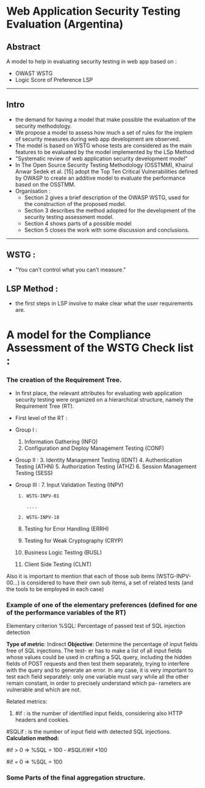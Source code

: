 # Web Application Security Testing Evaluation (Argentina)

## Abstract

A model to help in evaluating security testing in web app based on :

* OWAST WSTG
* Logic Score of Preference LSP

----------

## Intro

* the demand for having a model that make possible the evaluation of the security methodology.
* We propose a model to assess how much a set of rules for the implem of security measures during web app development are observed.
* The model is based on WSTG whose tests are considered as the main features to be evaluated by the model implemented by the LSp Method
* "Systematic review of web application security development model"
* In The Open Source Security Testing Methodology (OSSTMM), Khairul Anwar
  Sedek et al. [15] adopt the Top Ten Critical Vulnerabilities defined by OWASP to
  create an additive model to evaluate the performance based on the OSSTMM.
* Organisation :
  * Section 2 gives a brief description of the OWASP WSTG, used for the construction of the proposed model. 
  * Section 3 describes the method adopted for the development of the security testing assessment model. 
  * Section 4 shows parts of a possible model 
  * Section 5 closes the work with some discussion and conclusions.

-------------

## WSTG :

* "You can’t control what you can’t measure."

## LSP Method :

* the first steps in LSP involve to make clear what the user requirements are. 

# A model for the Compliance Assessment of the WSTG Check list :

### The creation of the Requirement Tree.

* In first place, the relevant attributes for evaluating web application security testing
  were organized on a hierarchical structure, namely the Requirement Tree (RT).
  
* First level of the RT :

* Group I :
    1. Information Gathering (INFO)
    2. Configuration and Deploy Management Testing (CONF)
    
* Group II :
    3. Identity Management Testing (IDNT)
    4. Authentication Testing (ATHN)
    5. Authorization Testing (ATHZ)
    6. Session Management Testing (SESS)
    
* Group III :
    7. Input Validation Testing (INPV)
    
       1. WSTG-INPV-01
    
          .... 
    
       2. WSTG-INPV-18
    
    8. Testing for Error Handling (ERRH)
    
    9. Testing for Weak Cryptography (CRYP)
    
    10. Business Logic Testing (BUSL)
    
    11. Client Side Testing (CLNT)

Also it is important to mention that each of those sub items (WSTG-INPV-00...) is considered to have their own sub items, a set of related tests (and the tools to be employed in each case)

### Example of one of the elementary preferences (defined for one of the performance variables of the RT)

Elementary criterion %SQL: Percentage of passed test of SQL injection detection

**Type of metric**: Indirect
**Objective**: Determine the percentage of input fields free of SQL injections. The test-
er has to make a list of all input fields whose values could be used in crafting a SQL
query, including the hidden fields of POST requests and then test them separately,
trying to interfere with the query and to generate an error.
In any case, it is very important to test each field separately: only one variable must
vary while all the other remain constant, in order to precisely understand which pa-
rameters are vulnerable and which are not.

Related metrics:
1) #if : is the number of identified input fields, considering also HTTP headers
and cookies.

#SQLif : is the number of input field with detected SQL injections.
**Calculation method:**

#if > 0 => %SQL = 100 - #SQLif/#if *100

#if = 0 => %SQL = 100

### Some Parts of the final aggregation structure.